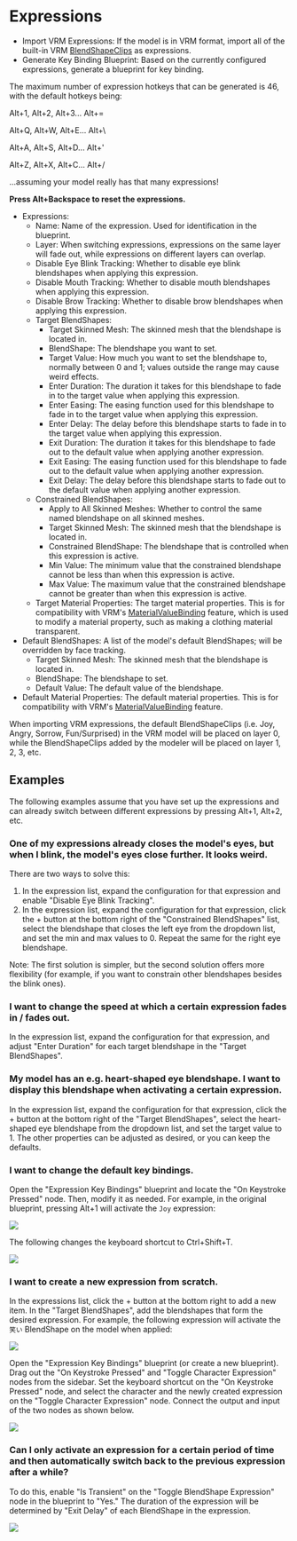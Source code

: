 # Expressions

* Import VRM Expressions: If the model is in VRM format, import all of the built-in VRM [BlendShapeClips](https://vrm.dev/en/univrm/blendshape/univrm\_blendshape.html) as expressions.
* Generate Key Binding Blueprint: Based on the currently configured expressions, generate a blueprint for key binding.

<div className="hint hint-info">
The maximum number of expression hotkeys that can be generated is 46, with the default hotkeys being:

Alt+1, Alt+2, Alt+3... Alt+=

Alt+Q, Alt+W, Alt+E... Alt+\\

Alt+A, Alt+S, Alt+D... Alt+'

Alt+Z, Alt+X, Alt+C... Alt+/

...assuming your model really has that many expressions!

**Press Alt+Backspace to reset the expressions.**
</div>

* Expressions:
  * Name: Name of the expression. Used for identification in the blueprint.
  * Layer: When switching expressions, expressions on the same layer will fade out, while expressions on different layers can overlap.
  * Disable Eye Blink Tracking: Whether to disable eye blink blendshapes when applying this expression.
  * Disable Mouth Tracking: Whether to disable mouth blendshapes when applying this expression.
  * Disable Brow Tracking: Whether to disable brow blendshapes when applying this expression.
  * Target BlendShapes:
    * Target Skinned Mesh: The skinned mesh that the blendshape is located in.
    * BlendShape: The blendshape you want to set.
    * Target Value: How much you want to set the blendshape to, normally between 0 and 1; values outside the range may cause weird effects.
    * Enter Duration: The duration it takes for this blendshape to fade in to the target value when applying this expression.
    * Enter Easing: The easing function used for this blendshape to fade in to the target value when applying this expression.
    * Enter Delay: The delay before this blendshape starts to fade in to the target value when applying this expression.
    * Exit Duration: The duration it takes for this blendshape to fade out to the default value when applying another expression.
    * Exit Easing: The easing function used for this blendshape to fade out to the default value when applying another expression.
    * Exit Delay: The delay before this blendshape starts to fade out to the default value when applying another expression.
  * Constrained BlendShapes:
    * Apply to All Skinned Meshes: Whether to control the same named blendshape on all skinned meshes.
    * Target Skinned Mesh: The skinned mesh that the blendshape is located in.
    * Constrained BlendShape: The blendshape that is controlled when this expression is active.
    * Min Value: The minimum value that the constrained blendshape cannot be less than when this expression is active.
    * Max Value: The maximum value that the constrained blendshape cannot be greater than when this expression is active.
  * Target Material Properties: The target material properties. This is for compatibility with VRM's [MaterialValueBinding](https://vrm.dev/en/univrm/blendshape/univrm\_blendshape.html#id3) feature, which is used to modify a material property, such as making a clothing material transparent.
* Default BlendShapes: A list of the model's default BlendShapes; will be overridden by face tracking.
  * Target Skinned Mesh: The skinned mesh that the blendshape is located in.
  * BlendShape: The blendshape to set.
  * Default Value: The default value of the blendshape.
* Default Material Properties: The default material properties. This is for compatibility with VRM's [MaterialValueBinding](https://vrm.dev/en/univrm/blendshape/univrm\_blendshape.html#id3) feature.

<div className="hint hint-info">
When importing VRM expressions, the default BlendShapeClips (i.e. Joy, Angry, Sorrow, Fun/Surprised) in the VRM model will be placed on layer 0, while the BlendShapeClips added by the modeler will be placed on layer 1, 2, 3, etc.
</div>

## Examples

<div className="hint hint-info">
The following examples assume that you have set up the expressions and can already switch between different expressions by pressing Alt+1, Alt+2, etc.
</div>

### One of my expressions already closes the model's eyes, but when I blink, the model's eyes close further. It looks weird.

There are two ways to solve this:

1. In the expression list, expand the configuration for that expression and enable "Disable Eye Blink Tracking".
2. In the expression list, expand the configuration for that expression, click the + button at the bottom right of the "Constrained BlendShapes" list, select the blendshape that closes the left eye from the dropdown list, and set the min and max values to 0. Repeat the same for the right eye blendshape.

Note: The first solution is simpler, but the second solution offers more flexibility (for example, if you want to constrain other blendshapes besides the blink ones).

### I want to change the speed at which a certain expression fades in / fades out.

In the expression list, expand the configuration for that expression, and adjust "Enter Duration" for each target blendshape in the "Target BlendShapes".

### My model has an e.g. heart-shaped eye blendshape. I want to display this blendshape when activating a certain expression.

In the expression list, expand the configuration for that expression, click the + button at the bottom right of the "Target BlendShapes", select the heart-shaped eye blendshape from the dropdown list, and set the target value to 1. The other properties can be adjusted as desired, or you can keep the defaults.

### I want to change the default key bindings.

Open the "Expression Key Bindings" blueprint and locate the "On Keystroke Pressed" node. Then, modify it as needed. For example, in the original blueprint, pressing Alt+1 will activate the `Joy` expression:

![](</images/image(43).png>)

The following changes the keyboard shortcut to Ctrl+Shift+T.

![](</images/image(5)(4).png>)

### I want to create a new expression from scratch.

In the expressions list, click the + button at the bottom right to add a new item. In the "Target BlendShapes", add the blendshapes that form the desired expression. For example, the following expression will activate the `笑い` BlendShape on the model when applied:

![](</images/image(7)(4).png>)

Open the "Expression Key Bindings" blueprint (or create a new blueprint). Drag out the "On Keystroke Pressed" and "Toggle Character Expression" nodes from the sidebar. Set the keyboard shortcut on the "On Keystroke Pressed" node, and select the character and the newly created expression on the "Toggle Character Expression" node. Connect the output and input of the two nodes as shown below.

![](</images/image(1)(1)(4).png>)

### Can I only activate an expression for a certain period of time and then automatically switch back to the previous expression after a while?

To do this, enable "Is Transient" on the "Toggle BlendShape Expression" node in the blueprint to "Yes." The duration of the expression will be determined by "Exit Delay" of each BlendShape in the expression.

![](</images/image(11)(1).png>)
